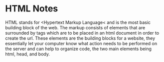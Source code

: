 # HTML Notes

HTML stands for <Hypertext Markup Language< and is the most basic building block of the web. The markup consists of elements that are surrounded by tags which are to be placed in an html document in order to create the url. These elements are the building blocks for a website, they essentially let your computer know what action needs to be performed on the server and can help to organize code, the two main elements being html, head, and body.
